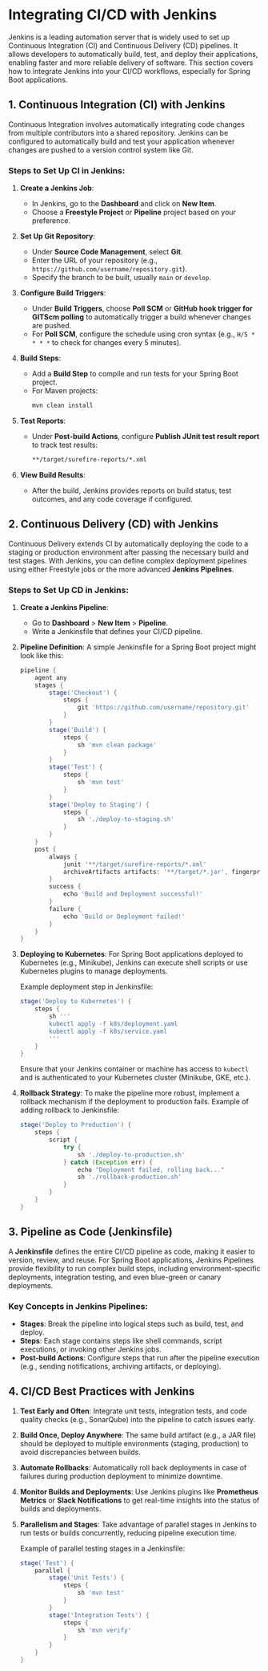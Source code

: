 # Integrating CI/CD with Jenkins

Jenkins is a leading automation server that is widely used to set up Continuous Integration (CI) and Continuous Delivery (CD) pipelines. It allows developers to automatically build, test, and deploy their applications, enabling faster and more reliable delivery of software. This section covers how to integrate Jenkins into your CI/CD workflows, especially for Spring Boot applications.

## 1. **Continuous Integration (CI) with Jenkins**

Continuous Integration involves automatically integrating code changes from multiple contributors into a shared repository. Jenkins can be configured to automatically build and test your application whenever changes are pushed to a version control system like Git.

### Steps to Set Up CI in Jenkins:
1. **Create a Jenkins Job**:
   - In Jenkins, go to the **Dashboard** and click on **New Item**.
   - Choose a **Freestyle Project** or **Pipeline** project based on your preference.

2. **Set Up Git Repository**:
   - Under **Source Code Management**, select **Git**.
   - Enter the URL of your repository (e.g., `https://github.com/username/repository.git`).
   - Specify the branch to be built, usually `main` or `develop`.

3. **Configure Build Triggers**:
   - Under **Build Triggers**, choose **Poll SCM** or **GitHub hook trigger for GITScm polling** to automatically trigger a build whenever changes are pushed.
   - For **Poll SCM**, configure the schedule using cron syntax (e.g., `H/5 * * * *` to check for changes every 5 minutes).

4. **Build Steps**:
   - Add a **Build Step** to compile and run tests for your Spring Boot project.
   - For Maven projects:
     ```bash
     mvn clean install
     ```

5. **Test Reports**:
   - Under **Post-build Actions**, configure **Publish JUnit test result report** to track test results:
     ```bash
     **/target/surefire-reports/*.xml
     ```

6. **View Build Results**:
   - After the build, Jenkins provides reports on build status, test outcomes, and any code coverage if configured.

## 2. **Continuous Delivery (CD) with Jenkins**

Continuous Delivery extends CI by automatically deploying the code to a staging or production environment after passing the necessary build and test stages. With Jenkins, you can define complex deployment pipelines using either Freestyle jobs or the more advanced **Jenkins Pipelines**.

### Steps to Set Up CD in Jenkins:
1. **Create a Jenkins Pipeline**:
   - Go to **Dashboard** > **New Item** > **Pipeline**.
   - Write a Jenkinsfile that defines your CI/CD pipeline.

2. **Pipeline Definition**:
   A simple Jenkinsfile for a Spring Boot project might look like this:
   ```groovy
   pipeline {
       agent any
       stages {
           stage('Checkout') {
               steps {
                   git 'https://github.com/username/repository.git'
               }
           }
           stage('Build') {
               steps {
                   sh 'mvn clean package'
               }
           }
           stage('Test') {
               steps {
                   sh 'mvn test'
               }
           }
           stage('Deploy to Staging') {
               steps {
                   sh './deploy-to-staging.sh'
               }
           }
       }
       post {
           always {
               junit '**/target/surefire-reports/*.xml'
               archiveArtifacts artifacts: '**/target/*.jar', fingerprint: true
           }
           success {
               echo 'Build and Deployment successful!'
           }
           failure {
               echo 'Build or Deployment failed!'
           }
       }
   }
   ```

3. **Deploying to Kubernetes**:
   For Spring Boot applications deployed to Kubernetes (e.g., Minikube), Jenkins can execute shell scripts or use Kubernetes plugins to manage deployments.

   Example deployment step in Jenkinsfile:
   ```groovy
   stage('Deploy to Kubernetes') {
       steps {
           sh '''
           kubectl apply -f k8s/deployment.yaml
           kubectl apply -f k8s/service.yaml
           '''
       }
   }
   ```

   Ensure that your Jenkins container or machine has access to `kubectl` and is authenticated to your Kubernetes cluster (Minikube, GKE, etc.).

4. **Rollback Strategy**:
   To make the pipeline more robust, implement a rollback mechanism if the deployment to production fails.
   Example of adding rollback to Jenkinsfile:
   ```groovy
   stage('Deploy to Production') {
       steps {
           script {
               try {
                   sh './deploy-to-production.sh'
               } catch (Exception err) {
                   echo "Deployment failed, rolling back..."
                   sh './rollback-production.sh'
               }
           }
       }
   }
   ```

## 3. **Pipeline as Code (Jenkinsfile)**

A **Jenkinsfile** defines the entire CI/CD pipeline as code, making it easier to version, review, and reuse. For Spring Boot applications, Jenkins Pipelines provide flexibility to run complex build steps, including environment-specific deployments, integration testing, and even blue-green or canary deployments.

### Key Concepts in Jenkins Pipelines:
- **Stages**: Break the pipeline into logical steps such as build, test, and deploy.
- **Steps**: Each stage contains steps like shell commands, script executions, or invoking other Jenkins jobs.
- **Post-build Actions**: Configure steps that run after the pipeline execution (e.g., sending notifications, archiving artifacts, or deploying).

## 4. **CI/CD Best Practices with Jenkins**

1. **Test Early and Often**: Integrate unit tests, integration tests, and code quality checks (e.g., SonarQube) into the pipeline to catch issues early.
   
2. **Build Once, Deploy Anywhere**: The same build artifact (e.g., a JAR file) should be deployed to multiple environments (staging, production) to avoid discrepancies between builds.

3. **Automate Rollbacks**: Automatically roll back deployments in case of failures during production deployment to minimize downtime.

4. **Monitor Builds and Deployments**: Use Jenkins plugins like **Prometheus Metrics** or **Slack Notifications** to get real-time insights into the status of builds and deployments.

5. **Parallelism and Stages**: Take advantage of parallel stages in Jenkins to run tests or builds concurrently, reducing pipeline execution time.

   Example of parallel testing stages in a Jenkinsfile:
   ```groovy
   stage('Test') {
       parallel {
           stage('Unit Tests') {
               steps {
                   sh 'mvn test'
               }
           }
           stage('Integration Tests') {
               steps {
                   sh 'mvn verify'
               }
           }
       }
   }
   ```